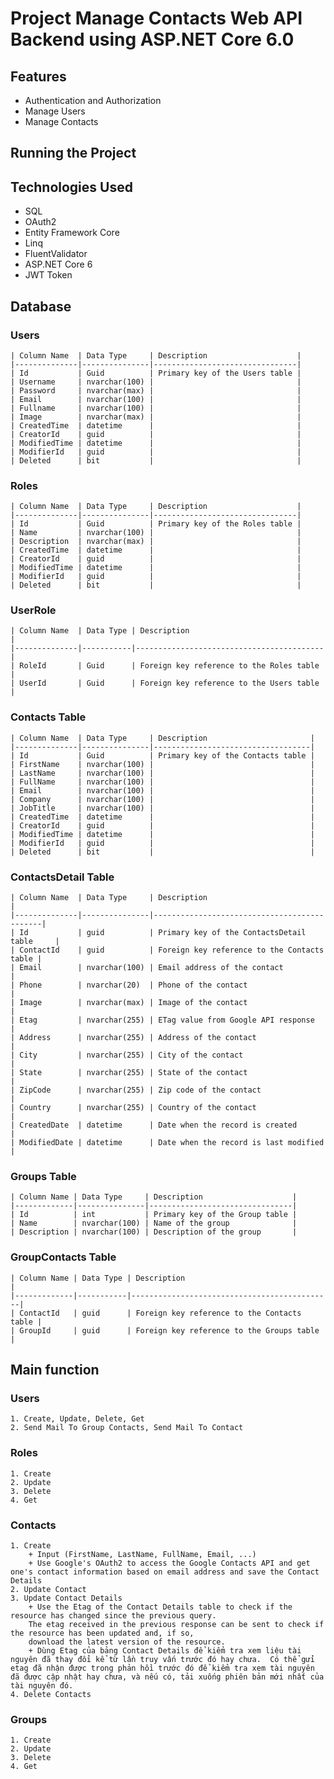 # Project Manage Contacts Web API Backend using ASP.NET Core 6.0

## Features
- Authentication and Authorization
- Manage Users
- Manage Contacts

## Running the Project

## Technologies Used

- SQL
- OAuth2
- Entity Framework Core
- Linq
- FluentValidator
- ASP.NET Core 6
- JWT Token

## Database

### Users
    | Column Name  | Data Type     | Description                    |
    |--------------|---------------|--------------------------------|
    | Id           | Guid          | Primary key of the Users table |
    | Username     | nvarchar(100) |                                |
    | Password     | nvarchar(max) |                                |
    | Email        | nvarchar(100) |                                |
    | Fullname     | nvarchar(100) |                                |
    | Image        | nvarchar(max) |                                |
    | CreatedTime  | datetime      |                                |
    | CreatorId    | guid          |                                |
    | ModifiedTime | datetime      |                                |
    | ModifierId   | guid          |                                |
    | Deleted      | bit           |                                |

### Roles
    | Column Name  | Data Type     | Description                    |
    |--------------|---------------|--------------------------------|
    | Id           | Guid          | Primary key of the Roles table |
    | Name         | nvarchar(100) |                                |
    | Description  | nvarchar(max) |                                |
    | CreatedTime  | datetime      |                                |
    | CreatorId    | guid          |                                |
    | ModifiedTime | datetime      |                                |
    | ModifierId   | guid          |                                |
    | Deleted      | bit           |                                |

### UserRole
    | Column Name  | Data Type | Description                              |
    |--------------|-----------|------------------------------------------|
    | RoleId       | Guid      | Foreign key reference to the Roles table |
    | UserId       | Guid      | Foreign key reference to the Users table |


### Contacts Table

    | Column Name  | Data Type     | Description                       |
    |--------------|---------------|-----------------------------------|
    | Id           | Guid          | Primary key of the Contacts table |
    | FirstName    | nvarchar(100) |                                   |
    | LastName     | nvarchar(100) |                                   |
    | FullName     | nvarchar(100) |                                   |
    | Email        | nvarchar(100) |                                   |
    | Company      | nvarchar(100) |                                   |
    | JobTitle     | nvarchar(100) |                                   |
    | CreatedTime  | datetime      |                                   |
    | CreatorId    | guid          |                                   |
    | ModifiedTime | datetime      |                                   |
    | ModifierId   | guid          |                                   |
    | Deleted      | bit           |                                   |


### ContactsDetail Table

    | Column Name  | Data Type     | Description                                 |
    |--------------|---------------|---------------------------------------------|
    | Id           | guid          | Primary key of the ContactsDetail table     |
    | ContactId    | guid          | Foreign key reference to the Contacts table |
    | Email        | nvarchar(100) | Email address of the contact                |
    | Phone        | nvarchar(20)  | Phone of the contact                        |
    | Image        | nvarchar(max) | Image of the contact                        |
    | Etag         | nvarchar(255) | ETag value from Google API response         |
    | Address      | nvarchar(255) | Address of the contact                      |
    | City         | nvarchar(255) | City of the contact                         |
    | State        | nvarchar(255) | State of the contact                        |
    | ZipCode      | nvarchar(255) | Zip code of the contact                     |
    | Country      | nvarchar(255) | Country of the contact                      |
    | CreatedDate  | datetime      | Date when the record is created             |
    | ModifiedDate | datetime      | Date when the record is last modified       |

### Groups Table
    | Column Name | Data Type     | Description                    |
    |-------------|---------------|--------------------------------|
    | Id          | int           | Primary key of the Group table |
    | Name        | nvarchar(100) | Name of the group              |
    | Description | nvarchar(100) | Description of the group       |

### GroupContacts Table
    | Column Name | Data Type | Description                                 |
    |-------------|-----------|---------------------------------------------|
    | ContactId   | guid      | Foreign key reference to the Contacts table |
    | GroupId     | guid      | Foreign key reference to the Groups table   |

## Main function
### Users
    1. Create, Update, Delete, Get
    2. Send Mail To Group Contacts, Send Mail To Contact

### Roles
    1. Create
    2. Update
    3. Delete
    4. Get

### Contacts
    1. Create
        + Input (FirstName, LastName, FullName, Email, ...) 
        + Use Google's OAuth2 to access the Google Contacts API and get one's contact information based on email address and save the Contact Details
    2. Update Contact
    3. Update Contact Details
        + Use the Etag of the Contact Details table to check if the resource has changed since the previous query. 
        The etag received in the previous response can be sent to check if the resource has been updated and, if so,
        download the latest version of the resource. 
        + Dùng Etag của bảng Contact Details để kiểm tra xem liệu tài nguyên đã thay đổi kể từ lần truy vấn trước đó hay chưa.  Có thể gửi etag đã nhận được trong phản hồi trước đó để kiểm tra xem tài nguyên đã được cập nhật hay chưa, và nếu có, tải xuống phiên bản mới nhất của tài nguyên đó.
    4. Delete Contacts

### Groups
    1. Create
    2. Update
    3. Delete
    4. Get



